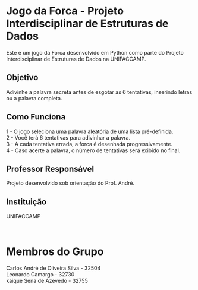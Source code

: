 <h1> Jogo da Forca - Projeto Interdisciplinar de Estruturas de Dados </h1>

Este é um jogo da Forca desenvolvido em Python como parte do Projeto Interdisciplinar de Estruturas de Dados na UNIFACCAMP.

<h2>Objetivo</h2>

Adivinhe a palavra secreta antes de esgotar as 6 tentativas, inserindo letras ou a palavra completa.

<h2>Como Funciona</h2>

1 - O jogo seleciona uma palavra aleatória de uma lista pré-definida. </br>
2 - Você terá 6 tentativas para adivinhar a palavra.</br>
3 - A cada tentativa errada, a forca é desenhada progressivamente.</br>
4 - Caso acerte a palavra, o número de tentativas será exibido no final.</br>

<h2>Professor Responsável</h2>

Projeto desenvolvido sob orientação do Prof. André.

<h2>Instituição</h2>

UNIFACCAMP

</br>
<h1> Membros do Grupo </h1>

Carlos André de Oliveira Silva    -   32504 </br>
Leonardo Camargo                  -   32730 </br>
kaique Sena de Azevedo            -   32755 </br>
